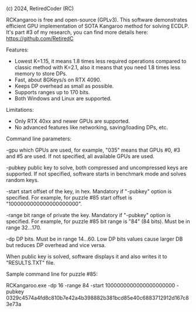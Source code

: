 (c) 2024, RetiredCoder (RC)

RCKangaroo is free and open-source (GPLv3).
This software demonstrates efficient GPU implementation of SOTA Kangaroo method for solving ECDLP. 
It's part #3 of my research, you can find more details here: https://github.com/RetiredC

Features:

- Lowest K=1.15, it means 1.8 times less required operations compared to classic method with K=2.1, also it means that you need 1.8 times less memory to store DPs.
- Fast, about 8GKeys/s on RTX 4090.
- Keeps DP overhead as small as possible.
- Supports ranges up to 170 bits.
- Both Windows and Linux are supported.

Limitations:

- Only RTX 40xx and newer GPUs are supported.
- No advanced features like networking, saving/loading DPs, etc.

Command line parameters:

-gpu		which GPUs are used, for example, "035" means that GPUs #0, #3 and #5 are used. If not specified, all available GPUs are used. 

-pubkey		public key to solve, both compressed and uncompressed keys are supported. If not specified, software starts in benchmark mode and solves random keys. 

-start		start offset of the key, in hex. Mandatory if "-pubkey" option is specified. For example, for puzzle #85 start offset is "1000000000000000000000". 

-range		bit range of private the key. Mandatory if "-pubkey" option is specified. For example, for puzzle #85 bit range is "84" (84 bits). Must be in range 32...170. 

-dp		DP bits. Must be in range 14...60. Low DP bits values cause larger DB but reduces DP overhead and vice versa. 

When public key is solved, software displays it and also writes it to "RESULTS.TXT" file. 

Sample command line for puzzle #85:

RCKangaroo.exe -dp 16 -range 84 -start 1000000000000000000000 -pubkey 0329c4574a4fd8c810b7e42a4b398882b381bcd85e40c6883712912d167c83e73a


